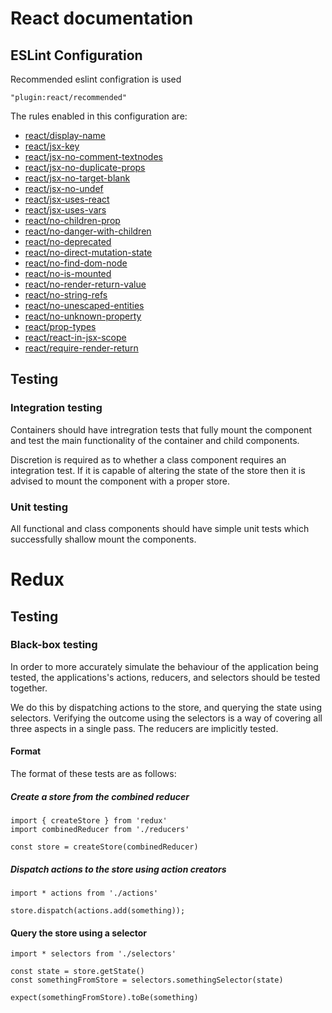 # React documentation

## ESLint Configuration

Recommended eslint configration is used

```
"plugin:react/recommended"
```

The rules enabled in this configuration are:

- [react/display-name](https://github.com/yannickcr/eslint-plugin-react/blob/HEAD/docs/rules/display-name.md)
- [react/jsx-key](https://github.com/yannickcr/eslint-plugin-react/blob/HEAD/docs/rules/jsx-key.md)
- [react/jsx-no-comment-textnodes](https://github.com/yannickcr/eslint-plugin-react/blob/HEAD/docs/rules/jsx-no-comment-textnodes.md)
- [react/jsx-no-duplicate-props](https://github.com/yannickcr/eslint-plugin-react/blob/HEAD/docs/rules/jsx-no-duplicate-props.md)
- [react/jsx-no-target-blank](https://github.com/yannickcr/eslint-plugin-react/blob/HEAD/docs/rules/jsx-no-target-blank.md)
- [react/jsx-no-undef](https://github.com/yannickcr/eslint-plugin-react/blob/HEAD/docs/rules/jsx-no-undef.md)
- [react/jsx-uses-react](https://github.com/yannickcr/eslint-plugin-react/blob/HEAD/docs/rules/jsx-uses-react.md)
- [react/jsx-uses-vars](https://github.com/yannickcr/eslint-plugin-react/blob/HEAD/docs/rules/jsx-uses-vars.md)
- [react/no-children-prop](https://github.com/yannickcr/eslint-plugin-react/blob/HEAD/docs/rules/no-children-prop.md)
- [react/no-danger-with-children](https://github.com/yannickcr/eslint-plugin-react/blob/HEAD/docs/rules/no-danger-with-children.md)
- [react/no-deprecated](https://github.com/yannickcr/eslint-plugin-react/blob/HEAD/docs/rules/no-deprecated.md)
- [react/no-direct-mutation-state](https://github.com/yannickcr/eslint-plugin-react/blob/HEAD/docs/rules/no-direct-mutation-state.md)
- [react/no-find-dom-node](https://github.com/yannickcr/eslint-plugin-react/blob/HEAD/docs/rules/no-find-dom-node.md)
- [react/no-is-mounted](https://github.com/yannickcr/eslint-plugin-react/blob/HEAD/docs/rules/no-is-mounted.md)
- [react/no-render-return-value](https://github.com/yannickcr/eslint-plugin-react/blob/HEAD/docs/rules/no-render-return-value.md)
- [react/no-string-refs](https://github.com/yannickcr/eslint-plugin-react/blob/HEAD/docs/rules/no-string-refs.md)
- [react/no-unescaped-entities](https://github.com/yannickcr/eslint-plugin-react/blob/HEAD/docs/rules/no-unescaped-entities.md)
- [react/no-unknown-property](https://github.com/yannickcr/eslint-plugin-react/blob/HEAD/docs/rules/no-unknown-property.md)
- [react/prop-types](https://github.com/yannickcr/eslint-plugin-react/blob/HEAD/docs/rules/prop-types.md)
- [react/react-in-jsx-scope](https://github.com/yannickcr/eslint-plugin-react/blob/HEAD/docs/rules/react-in-jsx-scope.md)
- [react/require-render-return](https://github.com/yannickcr/eslint-plugin-react/blob/HEAD/docs/rules/require-render-return.md)

## Testing

### Integration testing

Containers should have intregration tests that fully mount the component and test the main functionality of the container and child
components.

Discretion is required as to whether a class component requires an integration test. If it is capable of altering the state of the store
then it is advised to mount the component with a proper store.

### Unit testing

All functional and class components should have simple unit tests which successfully shallow mount the components.

# Redux

## Testing

### Black-box testing

In order to more accurately simulate the behaviour of the application being tested, the applications's actions, reducers, and selectors
should be tested together.

We do this by dispatching actions to the store, and querying the state using selectors. Verifying the outcome using the selectors is
a way of covering all three aspects in a single pass. The reducers are implicitly tested.

#### Format

The format of these tests are as follows:

##### Create a store from the combined reducer

```
import { createStore } from 'redux'
import combinedReducer from './reducers'

const store = createStore(combinedReducer)
```

##### Dispatch actions to the store using action creators

```
import * actions from './actions'

store.dispatch(actions.add(something));
```

#### Query the store using a selector

```
import * selectors from './selectors'

const state = store.getState()
const somethingFromStore = selectors.somethingSelector(state)

expect(somethingFromStore).toBe(something)
```
